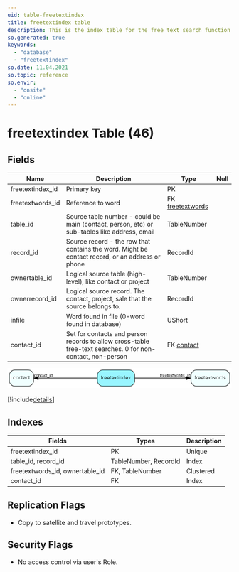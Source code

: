 ```yaml
---
uid: table-freetextindex
title: freetextindex table
description: This is the index table for the free text search function. Each word in FreeTextWords can have multiple occurrences in this table. Each record in this table points to one occurrence of the word, and points to both the table in which the word occurs (which might be contact or text), and also a pointer to the owner table (which is one of contact, person, project, appointment or sale). 
so.generated: true
keywords:
  - "database"
  - "freetextindex"
so.date: 11.04.2021
so.topic: reference
so.envir:
  - "onsite"
  - "online"
---
```


# freetextindex Table (46)

## Fields

| Name | Description | Type | Null |
|------|-------------|------|:----:|
|freetextindex\_id|Primary key|PK| |
|freetextwords\_id|Reference to word|FK [freetextwords](freetextwords.md)| |
|table\_id|Source table number - could be main (contact, person, etc) or sub-tables like address, email|TableNumber| |
|record\_id|Source record - the row that contains the word. Might be contact record, or an address or phone|RecordId| |
|ownertable\_id|Logical source table (high-level), like contact or project|TableNumber| |
|ownerrecord\_id|Logical source record. The contact, project, sale that the source belongs to.|RecordId| |
|infile|Word found in file (0=word found in database)|UShort| |
|contact\_id|Set for contacts and person records to allow cross-table free-text searches. 0 for non-contact, non-person|FK [contact](contact.md)| |


![freetextindex table relationship diagram](./media/freetextindex.png)

[!include[details](./includes/freetextindex.md)]

## Indexes

| Fields | Types | Description |
|--------|-------|-------------|
|freetextindex\_id |PK |Unique |
|table\_id, record\_id |TableNumber, RecordId |Index |
|freetextwords\_id, ownertable\_id |FK, TableNumber |Clustered |
|contact\_id |FK |Index |

## Replication Flags

* Copy to satellite and travel prototypes.

## Security Flags

* No access control via user's Role.

